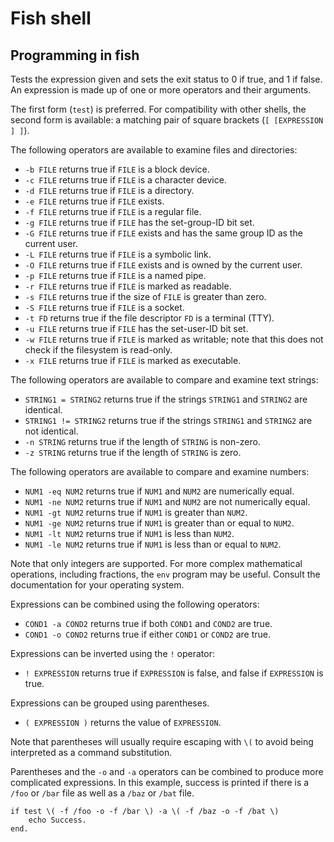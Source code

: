 Fish shell
========================

Programming in fish
-----------------------

Tests the expression given and sets the exit status to 0 if true, and 1 if false. An expression is made up of one or more operators and their arguments.

The first form (`test`) is preferred. For compatibility with other shells, the second form is available: a matching pair of square brackets (`[ [EXPRESSION ] ]`).

The following operators are available to examine files and directories:

- `-b FILE` returns true if `FILE` is a block device.
- `-c FILE` returns true if `FILE` is a character device.
- `-d FILE` returns true if `FILE` is a directory.
- `-e FILE` returns true if `FILE` exists.
- `-f FILE` returns true if `FILE` is a regular file.
- `-g FILE` returns true if `FILE` has the set-group-ID bit set.
- `-G FILE` returns true if `FILE` exists and has the same group ID as the current user.
- `-L FILE` returns true if `FILE` is a symbolic link.
- `-O FILE` returns true if `FILE` exists and is owned by the current user.
- `-p FILE` returns true if `FILE` is a named pipe.
- `-r FILE` returns true if `FILE` is marked as readable.
- `-s FILE` returns true if the size of `FILE` is greater than zero.
- `-S FILE` returns true if `FILE` is a socket.
- `-t FD` returns true if the file descriptor `FD` is a terminal (TTY).
- `-u FILE` returns true if `FILE` has the set-user-ID bit set.
- `-w FILE` returns true if `FILE` is marked as writable; note that this does not check if the filesystem is read-only.
- `-x FILE` returns true if `FILE` is marked as executable.

The following operators are available to compare and examine text strings:

- `STRING1 = STRING2` returns true if the strings `STRING1` and `STRING2` are identical.
- `STRING1 != STRING2` returns true if the strings `STRING1` and `STRING2` are not identical.
- `-n STRING` returns true if the length of `STRING` is non-zero.
- `-z STRING` returns true if the length of `STRING` is zero.

The following operators are available to compare and examine numbers:

- `NUM1 -eq NUM2` returns true if `NUM1` and `NUM2` are numerically equal.
- `NUM1 -ne NUM2` returns true if `NUM1` and `NUM2` are not numerically equal.
- `NUM1 -gt NUM2` returns true if `NUM1` is greater than `NUM2`.
- `NUM1 -ge NUM2` returns true if `NUM1` is greater than or equal to `NUM2`.
- `NUM1 -lt NUM2` returns true if `NUM1` is less than `NUM2`.
- `NUM1 -le NUM2` returns true if `NUM1` is less than or equal to `NUM2`.

Note that only integers are supported. For more complex mathematical operations, including fractions, the `env` program may be useful. Consult the documentation for your operating system.

Expressions can be combined using the following operators:

- `COND1 -a COND2` returns true if both `COND1` and `COND2` are true.
- `COND1 -o COND2` returns true if either `COND1` or `COND2` are true.

Expressions can be inverted using the `!` operator:

- `! EXPRESSION` returns true if `EXPRESSION` is false, and false if `EXPRESSION` is true.

Expressions can be grouped using parentheses.

- `( EXPRESSION )` returns the value of `EXPRESSION`.

Note that parentheses will usually require escaping with `\(` to avoid being interpreted as a command substitution.

Parentheses and the `-o` and `-a` operators can be combined to produce more complicated expressions. In this example, success is printed if there is a `/foo` or `/bar` file as well as a `/baz` or `/bat` file.

```
if test \( -f /foo -o -f /bar \) -a \( -f /baz -o -f /bat \)
    echo Success.
end.
```

